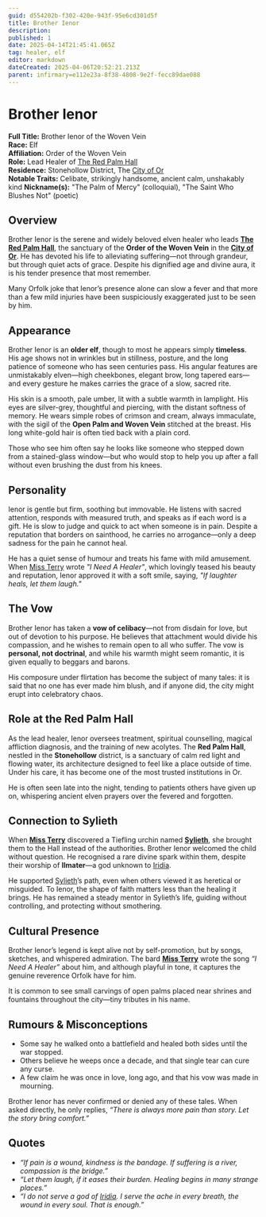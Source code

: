 ```yaml
---
guid: d554202b-f302-420e-943f-95e6cd301d5f
title: Brother Ienor
description: 
published: 1
date: 2025-04-14T21:45:41.065Z
tag: healer, elf
editor: markdown
dateCreated: 2025-04-06T20:52:21.213Z
parent: infirmary=e112e23a-8f38-4808-9e2f-fecc89dae088
---
```


# Brother Ienor

**Full Title:** Brother Ienor of the Woven Vein  
**Race:** Elf  
**Affiliation:** Order of the Woven Vein  
**Role:** Lead Healer of [The Red Palm Hall](/geography/settlement/city/city-of-or/shop/the-red-palm-hall.md)  
**Residence:** Stonehollow District, The [City of Or](/geography/settlement/city/city-of-or.md)  
**Notable Traits:** Celibate, strikingly handsome, ancient calm, unshakably kind
**Nickname(s):** "The Palm of Mercy" (colloquial), "The Saint Who Blushes Not" (poetic)

## Overview

Brother Ienor is the serene and widely beloved elven healer who leads **[The Red Palm Hall](/geography/settlement/city/city-of-or/shop/the-red-palm-hall.md)**, the sanctuary of the **Order of the Woven Vein** in the **[City of Or](/geography/settlement/city/city-of-or.md)**. He has devoted his life to alleviating suffering—not through grandeur, but through quiet acts of grace. Despite his dignified age and divine aura, it is his tender presence that most remember. 

Many Orfolk joke that Ienor’s presence alone can slow a fever and that more than a few mild injuries have been suspiciously exaggerated just to be seen by him.

## Appearance

Brother Ienor is an **older elf**, though to most he appears simply **timeless**. His age shows not in wrinkles but in stillness, posture, and the long patience of someone who has seen centuries pass. His angular features are unmistakably elven—high cheekbones, elegant brow, long tapered ears—and every gesture he makes carries the grace of a slow, sacred rite.

His skin is a smooth, pale umber, lit with a subtle warmth in lamplight. His eyes are silver-grey, thoughtful and piercing, with the distant softness of memory. He wears simple robes of crimson and cream, always immaculate, with the sigil of the **Open Palm and Woven Vein** stitched at the breast. His long white-gold hair is often tied back with a plain cord.

Those who see him often say he looks like someone who stepped down from a stained-glass window—but who would stop to help you up after a fall without even brushing the dust from his knees.

## Personality

Ienor is gentle but firm, soothing but immovable. He listens with sacred attention, responds with measured truth, and speaks as if each word is a gift. He is slow to judge and quick to act when someone is in pain. Despite a reputation that borders on sainthood, he carries no arrogance—only a deep sadness for the pain he cannot heal.

He has a quiet sense of humour and treats his fame with mild amusement. When [Miss Terry](/being/character/miss-terry.md) wrote *"I Need A Healer"*, which lovingly teased his beauty and reputation, Ienor approved it with a soft smile, saying, *"If laughter heals, let them laugh."*

## The Vow

Brother Ienor has taken a **vow of celibacy**—not from disdain for love, but out of devotion to his purpose. He believes that attachment would divide his compassion, and he wishes to remain open to all who suffer. The vow is **personal, not doctrinal**, and while his warmth might seem romantic, it is given equally to beggars and barons.

His composure under flirtation has become the subject of many tales: it is said that no one has ever made him blush, and if anyone did, the city might erupt into celebratory chaos.

## Role at the Red Palm Hall

As the lead healer, Ienor oversees treatment, spiritual counselling, magical affliction diagnosis, and the training of new acolytes. The **Red Palm Hall**, nestled in the **Stonehollow** district, is a sanctuary of calm red light and flowing water, its architecture designed to feel like a place outside of time. Under his care, it has become one of the most trusted institutions in Or.

He is often seen late into the night, tending to patients others have given up on, whispering ancient elven prayers over the fevered and forgotten.

## Connection to Sylieth

When **[Miss Terry](/being/character/miss-terry.md)** discovered a Tiefling urchin named **[Sylieth](/being/character/sylieth.md)**, she brought them to the Hall instead of the authorities. Brother Ienor welcomed the child without question. He recognised a rare divine spark within them, despite their worship of **Ilmater**—a god unknown to [Iridia](/geography/world/iridia.md).

He supported [Sylieth](/being/character/sylieth.md)’s path, even when others viewed it as heretical or misguided. To Ienor, the shape of faith matters less than the healing it brings. He has remained a steady mentor in Sylieth’s life, guiding without controlling, and protecting without smothering.

## Cultural Presence

Brother Ienor’s legend is kept alive not by self-promotion, but by songs, sketches, and whispered admiration. The bard **[Miss Terry](/being/character/miss-terry.md)** wrote the song *“I Need A Healer”* about him, and although playful in tone, it captures the genuine reverence Orfolk have for him.

It is common to see small carvings of open palms placed near shrines and fountains throughout the city—tiny tributes in his name.

## Rumours & Misconceptions

- Some say he walked onto a battlefield and healed both sides until the war stopped.
- Others believe he weeps once a decade, and that single tear can cure any curse.
- A few claim he was once in love, long ago, and that his vow was made in mourning.

Brother Ienor has never confirmed or denied any of these tales. When asked directly, he only replies, *“There is always more pain than story. Let the story bring comfort.”*

## Quotes

- *“If pain is a wound, kindness is the bandage. If suffering is a river, compassion is the bridge.”*
- *“Let them laugh, if it eases their burden. Healing begins in many strange places.”*
- *“I do not serve a god of [Iridia](/geography/world/iridia.md). I serve the ache in every breath, the wound in every soul. That is enough.”*
